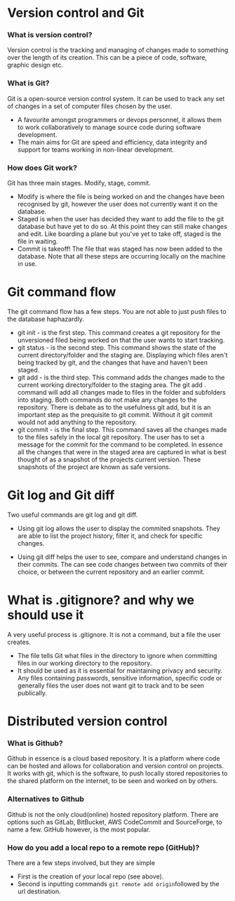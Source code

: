 # Version control and Git

### What is version control?

Version control is the tracking and managing of changes made to something over the length of its creation.
This can be a piece of code, software, graphic design etc.

### What is Git?

Git is a open-source version control system. It can be used to track any set of changes in a set of computer files chosen by the user.

* A favourite amongst programmers or devops personnel, it allows them to work collaboratively to manage source code during software
development.
* The main aims for Git are speed and efficiency, data integrity and support for teams working in non-linear development.

### How does Git work?

Git has three main stages. Modify, stage, commit.
* Modify is where the file is being worked on and the changes have been recognised by git, however 
the user does not currently want it on the database.
* Staged is when the user has decided they want to add the file to the git database but have yet to do so. At this
point they can still make changes and edit. Like boarding a plane but you've yet to take off, staged is the file in waiting.
* Commit is takeoff! The file that was staged has now been added to the database. Note that all these steps are occurring
locally on the machine in use.

# Git command flow

The git command flow has a few steps. You are not able to just push files to the database haphazardly.
* git init - is the first step. This command creates a git repository for the unversioned filed being worked on that the user 
wants to start tracking.
* git status - is the second step. This command shows the state of the current directory/folder and the staging are. Displaying
which files aren't being tracked by git, and the changes that have and haven't been staged.
* git add - is the third step. This command adds the changes made to the current working directory/folder to the staging
area. The git add . command will add all changes made to files in the folder and subfolders into staging. Both commands 
do not make any changes to the repository. There is debate as to the usefulness git add, but it is an important step as 
the prequisite to git commit. Without it git commit would not add anything to the repository.
* git commit - is the final step. This command saves all the changes made to the files safely in the local git repository.
The user has to set a message for the commit for the command to be completed. In essence all the changes that were in the
staged area are captured in what is best thought of as a snapshot of the projects current version. These snapshots of 
the project are known as safe versions.

# Git log and Git diff

Two useful commands are git log and git diff. 
* Using git log allows the user to display the commited snapshots. They are 
able to list the project history, filter it, and check for specific changes.

* Using git diff helps the user to see, compare and understand changes in their commits.
The can see code changes between two commits of their choice, or between the current repository and
an earlier commit.

# What is .gitignore? and why we should use it

A very useful process is .gitignore. It is not a command, but a file the user creates. 
* The file tells Git what files in the directory to ignore when committing files in our working directory to the repository. 
* It should be used as it is essential for maintaining privacy and security. Any files containing passwords, 
sensitive information, specific code or generally files the user does not want git to track and to be seen publically.

# Distributed version control


### What is Github?

Github in essence is a cloud based repository. It is a platform where code can be hosted and allows for collaboration and
version control on projects. It works with git, which is the software, to push locally stored repositories to the shared platform on 
the internet, to be seen and worked on by others.

### Alternatives to Github

Github is not the only cloud(online) hosted repository platform. There are options such as GitLab, BitBucket,
AWS CodeCommit and SourceForge, to name a few. GitHub however, is the most popular.

### How do you add a local repo to a remote repo (GitHub)?

There are a few steps involved, but they are simple
* First is the creation of your local repo (see above).
* Second is inputting commands ```git remote add origin```followed by the url destination. 